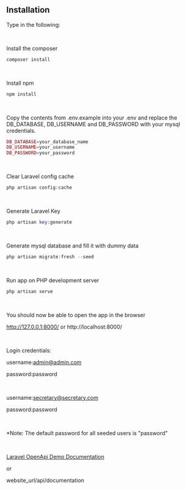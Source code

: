 ## Installation


Type in the following:

<br>

Install the composer
```php
composer install
```

<br>

Install npm
```php
npm install
```

<br>

Copy the contents from .env.example into your .env and replace the DB_DATABASE, DB_USERNAME and DB_PASSWORD with your mysql credentials.
```php
DB_DATABASE=your_database_name
DB_USERNAME=your_username
DB_PASSWORD=your_password
```

<br>

Clear Laravel config cache 
```php
php artisan config:cache
```

<br>

Generate Laravel Key 
```php
php artisan key:generate
```

<br>

Generate mysql database and fill it with dummy data
```php
php artisan migrate:fresh --seed
```

<br>

Run app on PHP development server
```php
php artisan serve
```

<br>

You should now be able to open the app in the browser

http://127.0.0.1:8000/ or http://localhost:8000/

<br>

Login credentials:

username:admin@admin.com

password:password

<br>

username:secretary@secretary.com

password:password

<br>

*Note: The default password for all seeded users is "password"

<br>

[Laravel OpenApi Demo Documentation](http://127.0.0.1:8000/api/documentation)

or

website_url/api/documentation
